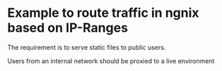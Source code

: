 # Example to route traffic in ngnix based on IP-Ranges

The requirement is to serve static files to public users.

Users from an internal network should be proxied to a live environment


